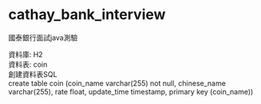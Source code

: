 # cathay_bank_interview
國泰銀行面試java測驗

資料庫: H2 <br>
資料表: coin <br>
創建資料表SQL <br>
create table coin (coin_name varchar(255) not null, chinese_name varchar(255), rate float, update_time timestamp, primary key (coin_name)) <p>

